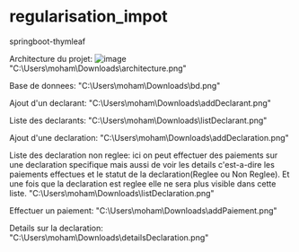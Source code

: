 # regularisation_impot
springboot-thymleaf

Architecture du projet:
![image](https://user-images.githubusercontent.com/C:\Users\moham\Downloads\architecture.png)
"C:\Users\moham\Downloads\architecture.png"

Base de donnees:
"C:\Users\moham\Downloads\bd.png"

Ajout d'un declarant:
"C:\Users\moham\Downloads\addDeclarant.png"

Liste des declarants:
"C:\Users\moham\Downloads\listDeclarant.png"

Ajout d'une declaration:
"C:\Users\moham\Downloads\addDeclaration.png"

Liste des declaration non reglee:
ici on peut effectuer des paiements sur une declaration specifique mais aussi de voir les details c'est-a-dire les paiements effectues et le statut de la declaration(Reglee ou Non Reglee).
Et une fois que la declaration est reglee elle ne sera plus visible dans cette liste.
"C:\Users\moham\Downloads\listDeclaration.png"

Effectuer un paiement:
"C:\Users\moham\Downloads\addPaiement.png"

Details sur la declaration:
"C:\Users\moham\Downloads\detailsDeclaration.png"
